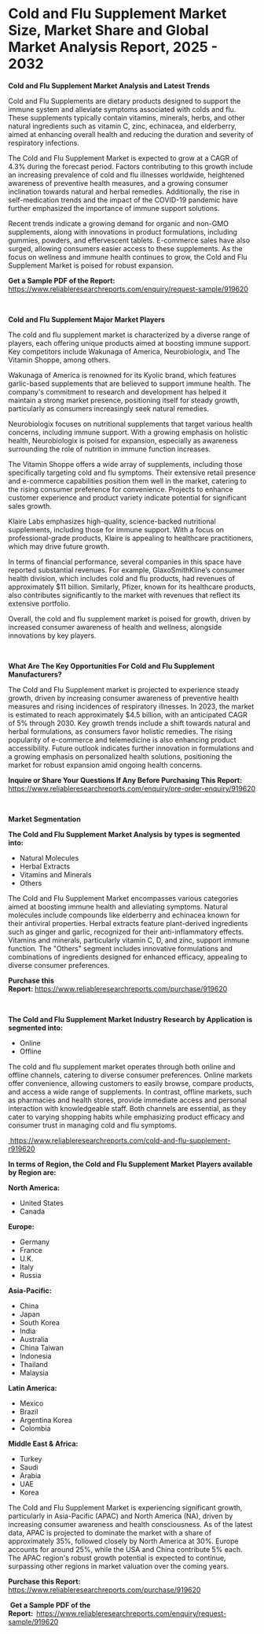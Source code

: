 <p><h1>Cold and Flu Supplement Market Size, Market Share and Global Market Analysis Report, 2025 - 2032</h1></p><p><strong>Cold and Flu Supplement Market Analysis and Latest Trends</strong></p>
<p><p>Cold and Flu Supplements are dietary products designed to support the immune system and alleviate symptoms associated with colds and flu. These supplements typically contain vitamins, minerals, herbs, and other natural ingredients such as vitamin C, zinc, echinacea, and elderberry, aimed at enhancing overall health and reducing the duration and severity of respiratory infections.</p><p>The Cold and Flu Supplement Market is expected to grow at a CAGR of 4.3% during the forecast period. Factors contributing to this growth include an increasing prevalence of cold and flu illnesses worldwide, heightened awareness of preventive health measures, and a growing consumer inclination towards natural and herbal remedies. Additionally, the rise in self-medication trends and the impact of the COVID-19 pandemic have further emphasized the importance of immune support solutions.</p><p>Recent trends indicate a growing demand for organic and non-GMO supplements, along with innovations in product formulations, including gummies, powders, and effervescent tablets. E-commerce sales have also surged, allowing consumers easier access to these supplements. As the focus on wellness and immune health continues to grow, the Cold and Flu Supplement Market is poised for robust expansion.</p></p>
<p><strong>Get a Sample PDF of the Report:&nbsp;</strong> <a href="https://www.reliableresearchreports.com/enquiry/request-sample/919620?utm_campaign=3650&utm_medium=2&utm_source=Github&utm_content=ia&utm_term=17042025&utm_id=cold-and-flu-supplement">https://www.reliableresearchreports.com/enquiry/request-sample/919620</a></p>
<p>&nbsp;</p>
<p><strong>Cold and Flu Supplement Major Market Players</strong></p>
<p><p>The cold and flu supplement market is characterized by a diverse range of players, each offering unique products aimed at boosting immune support. Key competitors include Wakunaga of America, Neurobiologix, and The Vitamin Shoppe, among others.</p><p>Wakunaga of America is renowned for its Kyolic brand, which features garlic-based supplements that are believed to support immune health. The company's commitment to research and development has helped it maintain a strong market presence, positioning itself for steady growth, particularly as consumers increasingly seek natural remedies.</p><p>Neurobiologix focuses on nutritional supplements that target various health concerns, including immune support. With a growing emphasis on holistic health, Neurobiologix is poised for expansion, especially as awareness surrounding the role of nutrition in immune function increases.</p><p>The Vitamin Shoppe offers a wide array of supplements, including those specifically targeting cold and flu symptoms. Their extensive retail presence and e-commerce capabilities position them well in the market, catering to the rising consumer preference for convenience. Projects to enhance customer experience and product variety indicate potential for significant sales growth.</p><p>Klaire Labs emphasizes high-quality, science-backed nutritional supplements, including those for immune support. With a focus on professional-grade products, Klaire is appealing to healthcare practitioners, which may drive future growth.</p><p>In terms of financial performance, several companies in this space have reported substantial revenues. For example, GlaxoSmithKline’s consumer health division, which includes cold and flu products, had revenues of approximately $11 billion. Similarly, Pfizer, known for its healthcare products, also contributes significantly to the market with revenues that reflect its extensive portfolio.</p><p>Overall, the cold and flu supplement market is poised for growth, driven by increased consumer awareness of health and wellness, alongside innovations by key players.</p></p>
<p>&nbsp;</p>
<p><strong>What Are The Key Opportunities For Cold and Flu Supplement Manufacturers?</strong></p>
<p><p>The Cold and Flu Supplement market is projected to experience steady growth, driven by increasing consumer awareness of preventive health measures and rising incidences of respiratory illnesses. In 2023, the market is estimated to reach approximately $4.5 billion, with an anticipated CAGR of 5% through 2030. Key growth trends include a shift towards natural and herbal formulations, as consumers favor holistic remedies. The rising popularity of e-commerce and telemedicine is also enhancing product accessibility. Future outlook indicates further innovation in formulations and a growing emphasis on personalized health solutions, positioning the market for robust expansion amid ongoing health concerns.</p></p>
<p><strong>Inquire or Share Your Questions If Any Before Purchasing This Report:</strong> <a href="https://www.reliableresearchreports.com/enquiry/pre-order-enquiry/919620?utm_campaign=3650&utm_medium=2&utm_source=Github&utm_content=ia&utm_term=17042025&utm_id=cold-and-flu-supplement">https://www.reliableresearchreports.com/enquiry/pre-order-enquiry/919620</a></p>
<p>&nbsp;</p>
<p><strong>Market Segmentation</strong></p>
<p><strong>The Cold and Flu Supplement Market Analysis by types is segmented into:</strong></p>
<p><ul><li>Natural Molecules</li><li>Herbal Extracts</li><li>Vitamins and Minerals</li><li>Others</li></ul></p>
<p><p>The Cold and Flu Supplement Market encompasses various categories aimed at boosting immune health and alleviating symptoms. Natural molecules include compounds like elderberry and echinacea known for their antiviral properties. Herbal extracts feature plant-derived ingredients such as ginger and garlic, recognized for their anti-inflammatory effects. Vitamins and minerals, particularly vitamin C, D, and zinc, support immune function. The "Others" segment includes innovative formulations and combinations of ingredients designed for enhanced efficacy, appealing to diverse consumer preferences.</p></p>
<p><strong>Purchase this Report:&nbsp;</strong><a href="https://www.reliableresearchreports.com/purchase/919620?utm_campaign=3650&utm_medium=2&utm_source=Github&utm_content=ia&utm_term=17042025&utm_id=cold-and-flu-supplement">https://www.reliableresearchreports.com/purchase/919620</a></p>
<p>&nbsp;</p>
<p><strong>The Cold and Flu Supplement Market Industry Research by Application is segmented into:</strong></p>
<p><ul><li>Online</li><li>Offline</li></ul></p>
<p><p>The cold and flu supplement market operates through both online and offline channels, catering to diverse consumer preferences. Online markets offer convenience, allowing customers to easily browse, compare products, and access a wide range of supplements. In contrast, offline markets, such as pharmacies and health stores, provide immediate access and personal interaction with knowledgeable staff. Both channels are essential, as they cater to varying shopping habits while emphasizing product efficacy and consumer trust in managing cold and flu symptoms.</p></p>
<p><a href="https://www.reliableresearchreports.com/cold-and-flu-supplement-r919620?utm_campaign=3650&utm_medium=2&utm_source=Github&utm_content=ia&utm_term=17042025&utm_id=cold-and-flu-supplement">&nbsp;https://www.reliableresearchreports.com/cold-and-flu-supplement-r919620</a></p>
<p><strong>In terms of Region, the Cold and Flu Supplement Market Players available by Region are:</strong></p>
<p>
    <p> <strong> North America: </strong>
        <ul>
            <li>United States</li>
            <li>Canada</li>
        </ul>
        </p> 
    <p> <strong> Europe: </strong>
        <ul>
            <li>Germany</li>
            <li>France</li>
            <li>U.K.</li>
            <li>Italy</li>
            <li>Russia</li>
        </ul>
        </p> 
    <p> <strong> Asia-Pacific: </strong>
        <ul>
            <li>China</li>
            <li>Japan</li>
            <li>South Korea</li>
            <li>India</li>
            <li>Australia</li>
            <li>China Taiwan</li>
            <li>Indonesia</li>
            <li>Thailand</li>
            <li>Malaysia</li>
        </ul>
        </p> 
    <p> <strong> Latin America: </strong>
        <ul>
            <li>Mexico</li>
            <li>Brazil</li>
            <li>Argentina Korea</li>
            <li>Colombia</li>
        </ul>
        </p> 
    <p> <strong> Middle East & Africa: </strong>
        <ul>
            <li>Turkey</li>
            <li>Saudi</li>
            <li>Arabia</li>
            <li>UAE</li>
            <li>Korea</li>
        </ul>
    </p>
    </p>
<p><p>The Cold and Flu Supplement Market is experiencing significant growth, particularly in Asia-Pacific (APAC) and North America (NA), driven by increasing consumer awareness and health consciousness. As of the latest data, APAC is projected to dominate the market with a share of approximately 35%, followed closely by North America at 30%. Europe accounts for around 25%, while the USA and China contribute 5% each. The APAC region's robust growth potential is expected to continue, surpassing other regions in market valuation over the coming years.</p></p>
<p><strong>Purchase this Report: </strong><a href="https://www.reliableresearchreports.com/purchase/919620?utm_campaign=3650&utm_medium=2&utm_source=Github&utm_content=ia&utm_term=17042025&utm_id=cold-and-flu-supplement">https://www.reliableresearchreports.com/purchase/919620</a></p>
<p>&nbsp;<strong>Get a Sample PDF of the Report:&nbsp;&nbsp;</strong><a href="https://www.reliableresearchreports.com/enquiry/request-sample/919620?utm_campaign=3650&utm_medium=2&utm_source=Github&utm_content=ia&utm_term=17042025&utm_id=cold-and-flu-supplement">https://www.reliableresearchreports.com/enquiry/request-sample/919620</a></p>
<p><strong></strong></p>
<p><p></p><p></p><p></p></p>